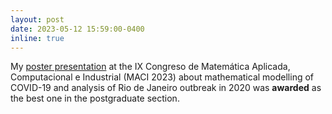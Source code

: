 ```yaml
---
layout: post
date: 2023-05-12 15:59:00-0400
inline: true
---
```


My [poster presentation](https://eventos.fgv.br/laciam-2023/sessions-posters#:~:text=Sparse%20Optimal%C2%A0Control%22-,Posters,-Submissions%20for%20the) at the IX Congreso de Matemática Aplicada, Computacional e Industrial (MACI 2023) about mathematical modelling of COVID-19 and analysis of Rio de Janeiro outbreak in 2020 was **awarded** as the best one in the postgraduate section. 

